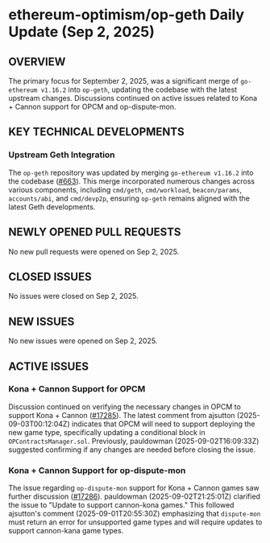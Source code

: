 # ethereum-optimism/op-geth Daily Update (Sep 2, 2025)
## OVERVIEW 
The primary focus for September 2, 2025, was a significant merge of `go-ethereum v1.16.2` into `op-geth`, updating the codebase with the latest upstream changes. Discussions continued on active issues related to Kona + Cannon support for OPCM and op-dispute-mon.

## KEY TECHNICAL DEVELOPMENTS

### Upstream Geth Integration
The `op-geth` repository was updated by merging `go-ethereum v1.16.2` into the codebase ([#663](https://github.com/ethereum-optimism/op-geth/pull/663)). This merge incorporated numerous changes across various components, including `cmd/geth`, `cmd/workload`, `beacon/params`, `accounts/abi`, and `cmd/devp2p`, ensuring `op-geth` remains aligned with the latest Geth developments.

## NEWLY OPENED PULL REQUESTS
No new pull requests were opened on Sep 2, 2025.

## CLOSED ISSUES
No issues were closed on Sep 2, 2025.

## NEW ISSUES
No new issues were opened on Sep 2, 2025.

## ACTIVE ISSUES

### Kona + Cannon Support for OPCM
Discussion continued on verifying the necessary changes in OPCM to support Kona + Cannon ([#17285](https://github.com/ethereum-optimism/op-geth/issues/17285)). The latest comment from ajsutton (2025-09-03T00:12:04Z) indicates that OPCM will need to support deploying the new game type, specifically updating a conditional block in `OPContractsManager.sol`. Previously, pauldowman (2025-09-02T16:09:33Z) suggested confirming if any changes are needed before closing the issue.

### Kona + Cannon Support for op-dispute-mon
The issue regarding `op-dispute-mon` support for Kona + Cannon games saw further discussion ([#17286](https://github.com/ethereum-optimism/op-geth/issues/17286)). pauldowman (2025-09-02T21:25:01Z) clarified the issue to "Update to support cannon-kona games." This followed ajsutton's comment (2025-09-01T20:55:30Z) emphasizing that `dispute-mon` must return an error for unsupported game types and will require updates to support cannon-kana game types.